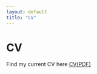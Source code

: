```yaml
---
layout: default
title: "CV"
---
```


# CV

Find my current CV here [CV(PDF)](files/Pradyot_Sharma_CV.pdf)
